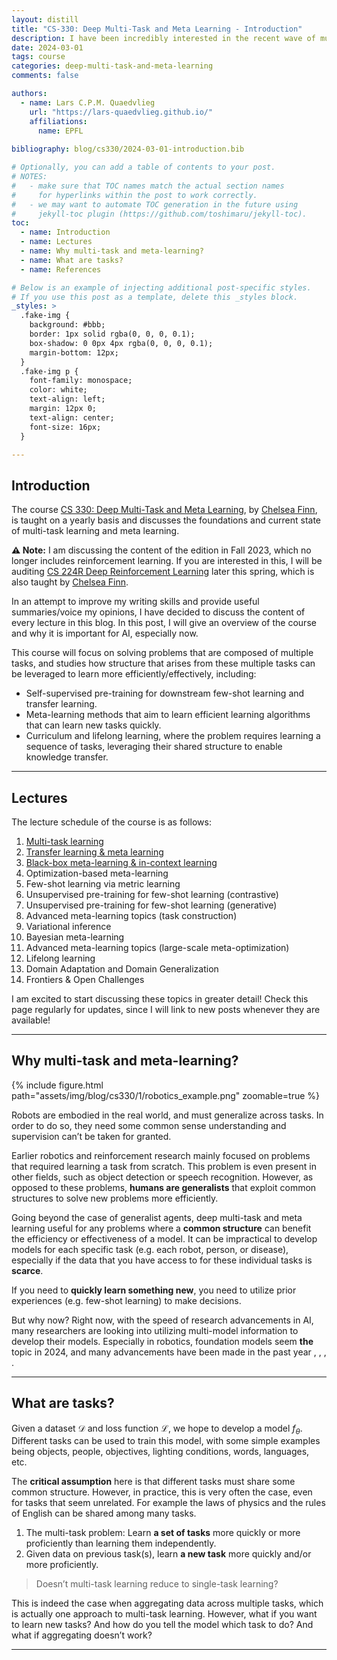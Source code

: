 ```yaml
---
layout: distill
title: "CS-330: Deep Multi-Task and Meta Learning - Introduction"
description: I have been incredibly interested in the recent wave of multimodal foundation models, especially in robotics and sequential decision-making. Since I never had a formal introduction to this topic, I decided to audit the Deep Multi-Task and Meta Learning course, which is taught yearly by Chelsea Finn at Stanford. I will mainly document my takes on the lectures, hopefully making it a nice read for people who would like to learn more about this topic!
date: 2024-03-01
tags: course
categories: deep-multi-task-and-meta-learning
comments: false

authors:
  - name: Lars C.P.M. Quaedvlieg
    url: "https://lars-quaedvlieg.github.io/"
    affiliations:
      name: EPFL
      
bibliography: blog/cs330/2024-03-01-introduction.bib

# Optionally, you can add a table of contents to your post.
# NOTES:
#   - make sure that TOC names match the actual section names
#     for hyperlinks within the post to work correctly.
#   - we may want to automate TOC generation in the future using
#     jekyll-toc plugin (https://github.com/toshimaru/jekyll-toc).
toc:
  - name: Introduction
  - name: Lectures
  - name: Why multi-task and meta-learning?
  - name: What are tasks?
  - name: References

# Below is an example of injecting additional post-specific styles.
# If you use this post as a template, delete this _styles block.
_styles: >
  .fake-img {
    background: #bbb;
    border: 1px solid rgba(0, 0, 0, 0.1);
    box-shadow: 0 0px 4px rgba(0, 0, 0, 0.1);
    margin-bottom: 12px;
  }
  .fake-img p {
    font-family: monospace;
    color: white;
    text-align: left;
    margin: 12px 0;
    text-align: center;
    font-size: 16px;
  }

---
```


## Introduction

The course [CS 330: Deep Multi-Task and Meta Learning](https://cs330.stanford.edu/), by [Chelsea Finn](https://ai.stanford.edu/~cbfinn/), is taught
on a yearly basis and discusses the foundations and current state of multi-task learning and meta learning.

**:warning: Note:** I am discussing the content of the edition in Fall 2023, which no longer includes reinforcement learning.
If you are interested in this, I will be auditing [CS 224R Deep Reinforcement Learning](https://cs224r.stanford.edu/)
later this spring, which is also taught by [Chelsea Finn](https://ai.stanford.edu/~cbfinn/).

In an attempt to improve my writing skills and provide useful summaries/voice my opinions, I have decided to discuss 
the content of every lecture in this blog. In this post, I will give an overview of the course and why it is important 
for AI, especially now.

This course will focus on solving problems that are composed of multiple tasks, and studies how structure that arises from these multiple tasks can be leveraged to learn more efficiently/effectively, including:

- Self-supervised pre-training for downstream few-shot learning and transfer learning.
- Meta-learning methods that aim to learn efficient learning algorithms that can learn new tasks quickly.
- Curriculum and lifelong learning, where the problem requires learning a sequence of tasks, leveraging their shared structure to enable knowledge transfer.

***

## Lectures

The lecture schedule of the course is as follows:
1. [Multi-task learning](/blog/2024/cs330-stanford-mtl/)
2. [Transfer learning & meta learning](/blog/2024/cs330-stanford-tl-ml/)
3. [Black-box meta-learning & in-context learning](/blog/2024/cs330-stanford-bbml-icl/)
4. Optimization-based meta-learning
5. Few-shot learning via metric learning
6. Unsupervised pre-training for few-shot learning (contrastive)
7. Unsupervised pre-training for few-shot learning (generative)
8. Advanced meta-learning topics (task construction)
9. Variational inference
10. Bayesian meta-learning
11. Advanced meta-learning topics (large-scale meta-optimization)
12. Lifelong learning
13. Domain Adaptation and Domain Generalization
14. Frontiers & Open Challenges

I am excited to start discussing these topics in greater detail! Check this page regularly for updates, since I will 
link to new posts whenever they are available!

***

## Why multi-task and meta-learning?

{% include figure.html path="assets/img/blog/cs330/1/robotics_example.png" zoomable=true %}

Robots are embodied in the real world, and must generalize across tasks. In order to do so, they need some common sense 
understanding and supervision can’t be taken for granted.

Earlier robotics and reinforcement research mainly focused on problems that required learning a task from scratch. This 
problem is even present in other fields, such as object detection or speech recognition. However, as opposed to these 
problems, **humans are generalists** that exploit common structures to solve new problems more efficiently.

Going beyond the case of generalist agents, deep multi-task and meta learning useful for any problems where a **common 
structure** can benefit the efficiency or effectiveness of a model. It can be impractical to develop models for each
specific task (e.g. each robot, person, or disease), especially if the data that you have access to for these individual
tasks is **scarce**.

If you need to **quickly learn something new**, you need to utilize prior experiences (e.g. few-shot learning) to make 
decisions.

But why now? Right now, with the speed of research advancements in AI, many researchers are looking into utilizing 
multi-model information to develop their models. Especially in robotics, foundation models seem **the** topic in 2024,
and many advancements have been made in the past year <d-cite key="zhao2023learning"></d-cite>, <d-cite key="open_x_embodiment_rt_x_2023"></d-cite>, <d-cite key="octo_2023"></d-cite>, <d-cite key="brohan2023rt"></d-cite>.

***

## What are tasks?

Given a dataset $\mathcal{D}$ and loss function $\mathcal{L}$, we hope to develop a model $f_\theta$. Different tasks 
can be used to train this model, with some simple examples being objects, people, objectives, lighting conditions, 
words, languages, etc.

The **critical assumption** here is that different tasks must share some common structure. However, in practice, this 
is very often the case, even for tasks that seem unrelated. For example the laws of physics and the rules of English
can be shared among many tasks.

1. The multi-task problem: Learn **a set of tasks** more quickly or more proficiently than learning them independently.
2. Given data on previous task(s), learn **a new task** more quickly and/or more proficiently.

> Doesn’t multi-task learning reduce to single-task learning?

This is indeed the case when aggregating data across multiple tasks, which is actually one approach to multi-task 
learning. However, what if you want to learn new tasks? And how do you tell the model which task to do? And what if 
aggregating doesn’t work?

***
